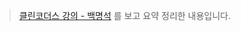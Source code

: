 >  [클린코더스 강의 - 백명석](https://www.youtube.com/playlist?list=PL7pUrjEGbG8ZMPQ-XukPJsFyMeyvtGcnV) 를 보고 요약 정리한 내용입니다.

